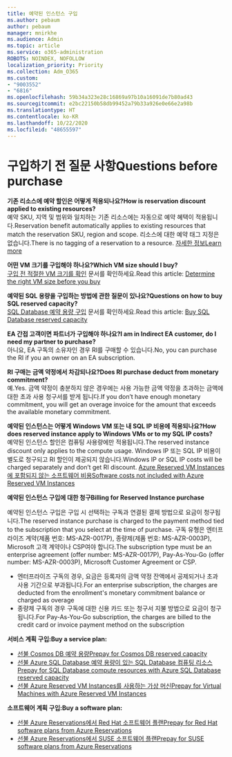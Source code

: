 ```yaml
---
title: 예약된 인스턴스 구입
ms.author: pebaum
author: pebaum
manager: mnirkhe
ms.audience: Admin
ms.topic: article
ms.service: o365-administration
ROBOTS: NOINDEX, NOFOLLOW
localization_priority: Priority
ms.collection: Adm_O365
ms.custom:
- "9003552"
- "6816"
ms.openlocfilehash: 59b34a323e28c16869a97b10a16091de7b80ad43
ms.sourcegitcommit: e2bc22150b58db99452a79b33a926e0e66e2a98b
ms.translationtype: HT
ms.contentlocale: ko-KR
ms.lasthandoff: 10/22/2020
ms.locfileid: "48655597"
---
```

# <a name="questions-before-purchase"></a><span data-ttu-id="92b0b-102">구입하기 전 질문 사항</span><span class="sxs-lookup"><span data-stu-id="92b0b-102">Questions before purchase</span></span>

<span data-ttu-id="92b0b-103">**기존 리소스에 예약 할인은 어떻게 적용되나요?**</span><span class="sxs-lookup"><span data-stu-id="92b0b-103">**How is reservation discount applied to existing resources?**</span></span>  
<span data-ttu-id="92b0b-104">예약 SKU, 지역 및 범위와 일치하는 기존 리소스에는 자동으로 예약 혜택이 적용됩니다.</span><span class="sxs-lookup"><span data-stu-id="92b0b-104">Reservation benefit automatically applies to existing resources that match the reservation SKU, region and scope.</span></span> <span data-ttu-id="92b0b-105">리소스에 대한 예약 태그 지정은 없습니다.</span><span class="sxs-lookup"><span data-stu-id="92b0b-105">There is no tagging of a reservation to a resource.</span></span> [<span data-ttu-id="92b0b-106">자세한 정보</span><span class="sxs-lookup"><span data-stu-id="92b0b-106">Learn more</span></span>](https://docs.microsoft.com/azure/cost-management-billing/reservations/save-compute-costs-reservations?WT.mc_id=Portal-Microsoft_Azure_Support#how-reservation-discount-is-applied) 

<span data-ttu-id="92b0b-107">**어떤 VM 크기를 구입해야 하나요?**</span><span class="sxs-lookup"><span data-stu-id="92b0b-107">**Which VM size should I buy?**</span></span>  
<span data-ttu-id="92b0b-108">[구입 전 적절한 VM 크기를 확인](https://docs.microsoft.com/azure/virtual-machines/windows/prepay-reserved-vm-instances?toc=/azure/billing/TOC.json&WT.mc_id=Portal-Microsoft_Azure_Support#determine-the-right-vm-size-before-you-buy) 문서를 확인하세요.</span><span class="sxs-lookup"><span data-stu-id="92b0b-108">Read this article: [Determine the right VM size before you buy](https://docs.microsoft.com/azure/virtual-machines/windows/prepay-reserved-vm-instances?toc=/azure/billing/TOC.json&WT.mc_id=Portal-Microsoft_Azure_Support#determine-the-right-vm-size-before-you-buy)</span></span>

<span data-ttu-id="92b0b-109">**예약된 SQL 용량을 구입하는 방법에 관한 질문이 있나요?**</span><span class="sxs-lookup"><span data-stu-id="92b0b-109">**Questions on how to buy SQL reserved capacity?**</span></span>  
<span data-ttu-id="92b0b-110">[SQL Database 예약 용량 구입](https://docs.microsoft.com/azure/sql-database/sql-database-reserved-capacity?toc=/azure/billing/TOC.json&WT.mc_id=Portal-Microsoft_Azure_Support#buy-sql-database-reserved-capacity) 문서를 확인하세요.</span><span class="sxs-lookup"><span data-stu-id="92b0b-110">Read this article: [Buy SQL Database reserved capacity](https://docs.microsoft.com/azure/sql-database/sql-database-reserved-capacity?toc=/azure/billing/TOC.json&WT.mc_id=Portal-Microsoft_Azure_Support#buy-sql-database-reserved-capacity)</span></span>

<span data-ttu-id="92b0b-111">**EA 간접 고객이면 파트너가 구입해야 하나요?**</span><span class="sxs-lookup"><span data-stu-id="92b0b-111">**I am in Indirect EA customer, do I need my partner to purchase?**</span></span>  
<span data-ttu-id="92b0b-112">아니요, EA 구독의 소유자인 경우 RI를 구매할 수 있습니다.</span><span class="sxs-lookup"><span data-stu-id="92b0b-112">No, you can purchase the RI if you an owner on an EA subscription.</span></span>

<span data-ttu-id="92b0b-113">**RI 구매는 금액 약정에서 차감되나요?**</span><span class="sxs-lookup"><span data-stu-id="92b0b-113">**Does RI purchase deduct from monetary commitment?**</span></span>  
<span data-ttu-id="92b0b-114">예.</span><span class="sxs-lookup"><span data-stu-id="92b0b-114">Yes.</span></span> <span data-ttu-id="92b0b-115">금액 약정이 충분하지 않은 경우에는 사용 가능한 금액 약정을 초과하는 금액에 대한 초과 사용 청구서를 받게 됩니다.</span><span class="sxs-lookup"><span data-stu-id="92b0b-115">If you don’t have enough monetary commitment, you will get an overage invoice for the amount that exceeds the available monetary commitment.</span></span>

<span data-ttu-id="92b0b-116">**예약된 인스턴스는 어떻게 Windows VM 또는 내 SQL IP 비용에 적용되나요?**</span><span class="sxs-lookup"><span data-stu-id="92b0b-116">**How does reserved instance apply to Windows VMs or to my SQL IP costs?**</span></span>  
<span data-ttu-id="92b0b-117">예약된 인스턴스 할인은 컴퓨팅 사용량에만 적용됩니다.</span><span class="sxs-lookup"><span data-stu-id="92b0b-117">The reserved instance discount only applies to the compute usage.</span></span> <span data-ttu-id="92b0b-118">Windows IP 또는 SQL IP 비용이 별도로 청구되고 RI 할인이 제공되지 않습니다.</span><span class="sxs-lookup"><span data-stu-id="92b0b-118">Windows IP or SQL IP costs will be charged separately and don’t get RI discount.</span></span> [<span data-ttu-id="92b0b-119">Azure Reserved VM Instances에 포함되지 않는 소프트웨어 비용</span><span class="sxs-lookup"><span data-stu-id="92b0b-119">Software costs not included with Azure Reserved VM Instances</span></span>](https://docs.microsoft.com/azure/billing/billing-reserved-instance-windows-software-costs?WT.mc_id=Portal-Microsoft_Azure_Support)  
      
<span data-ttu-id="92b0b-120">**예약된 인스턴스 구입에 대한 청구**</span><span class="sxs-lookup"><span data-stu-id="92b0b-120">**Billing for Reserved Instance purchase**</span></span>  
      
<span data-ttu-id="92b0b-121">예약된 인스턴스 구입은 구입 시 선택하는 구독과 연결된 결제 방법으로 요금이 청구됩니다.</span><span class="sxs-lookup"><span data-stu-id="92b0b-121">The reserved instance purchase is charged to the payment method tied to the subscription that you select at the time of purchase.</span></span> <span data-ttu-id="92b0b-122">구독 유형은 엔터프라이즈 계약(제품 번호: MS-AZR-0017P), 종량제(제품 번호: MS-AZR-0003P), Microsoft 고객 계약이나 CSP여야 합니다.</span><span class="sxs-lookup"><span data-stu-id="92b0b-122">The subscription type must be an enterprise agreement (offer number: MS-AZR-0017P), Pay-As-You-Go (offer number: MS-AZR-0003P), Microsoft Customer Agreement or CSP.</span></span>

-   <span data-ttu-id="92b0b-123">엔터프라이즈 구독의 경우, 요금은 등록자의 금액 약정 잔액에서 공제되거나 초과 사용 기간으로 부과됩니다.</span><span class="sxs-lookup"><span data-stu-id="92b0b-123">For an enterprise subscription, the charges are deducted from the enrollment's monetary commitment balance or charged as overage</span></span>
-   <span data-ttu-id="92b0b-124">종량제 구독의 경우 구독에 대한 신용 카드 또는 청구서 지불 방법으로 요금이 청구됩니다.</span><span class="sxs-lookup"><span data-stu-id="92b0b-124">For Pay-As-You-Go subscription, the charges are billed to the credit card or invoice payment method on the subscription</span></span>

<span data-ttu-id="92b0b-125">**서비스 계획 구입:**</span><span class="sxs-lookup"><span data-stu-id="92b0b-125">**Buy a service plan:**</span></span>

-   [<span data-ttu-id="92b0b-126">선불 Cosmos DB 예약 용량</span><span class="sxs-lookup"><span data-stu-id="92b0b-126">Prepay for Cosmos DB reserved capacity</span></span>](https://docs.microsoft.com/azure/cosmos-db/cosmos-db-reserved-capacity?WT.mc_id=Portal-Microsoft_Azure_Support)
-   [<span data-ttu-id="92b0b-127">선불 Azure SQL Database 예약 용량이 있는 SQL Database 컴퓨팅 리소스</span><span class="sxs-lookup"><span data-stu-id="92b0b-127">Prepay for SQL Database compute resources with Azure SQL Database reserved capacity</span></span>](https://docs.microsoft.com/azure/sql-database/sql-database-reserved-capacity?WT.mc_id=Portal-Microsoft_Azure_Support)
-   [<span data-ttu-id="92b0b-128">선불 Azure Reserved VM Instances를 사용하는 가상 머신</span><span class="sxs-lookup"><span data-stu-id="92b0b-128">Prepay for Virtual Machines with Azure Reserved VM Instances</span></span>](https://docs.microsoft.com/azure/virtual-machines/windows/prepay-reserved-vm-instances?WT.mc_id=Portal-Microsoft_Azure_Support)

<span data-ttu-id="92b0b-129">**소프트웨어 계획 구입:**</span><span class="sxs-lookup"><span data-stu-id="92b0b-129">**Buy a software plan:**</span></span>

-   [<span data-ttu-id="92b0b-130">선불 Azure Reservations에서 Red Hat 소프트웨어 플랜</span><span class="sxs-lookup"><span data-stu-id="92b0b-130">Prepay for Red Hat software plans from Azure Reservations</span></span>](https://docs.microsoft.com/azure/virtual-machines/linux/prepay-rhel-software-charges?WT.mc_id=Portal-Microsoft_Azure_Support)
-   [<span data-ttu-id="92b0b-131">선불 Azure Reservations에서 SUSE 소프트웨어 플랜</span><span class="sxs-lookup"><span data-stu-id="92b0b-131">Prepay for SUSE software plans from Azure Reservations</span></span>](https://docs.microsoft.com/azure/virtual-machines/linux/prepay-suse-software-charges?WT.mc_id=Portal-Microsoft_Azure_Support)